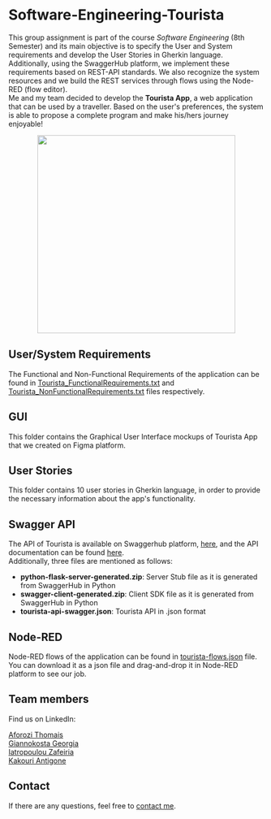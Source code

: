 # Software-Engineering-Tourista
This group assignment is part of the course _Software Engineering_ (8th Semester) and its main objective is to specify the User and System requirements and develop the User Stories in Gherkin language. Additionally, using the SwaggerHub platform, we implement these requirements based on REST-API standards. We also recognize the system resources and we build the REST services through flows using the Node-RED (flow editor).\
Me and my team decided to develop the **Tourista App**, a web application that can be used by a traveller. Based on the user's preferences, the system is able to propose a complete program and make his/hers journey enjoyable!

<p align="center">
  <img width="390" height="390" src="https://user-images.githubusercontent.com/81076999/112958808-7d8e8900-914b-11eb-9fde-cce865f6ee01.PNG">
</p>

## User/System Requirements
The Functional and Non-Functional Requirements of the application can be found in [Tourista_FunctionalRequirements.txt](Tourista_FunctionalRequirements.txt) and [Tourista_NonFunctionalRequirements.txt](Tourista_NonFunctionalRequirements.txt) files respectively.

## GUI
This folder contains the Graphical User Interface mockups of Tourista App that we created on Figma platform.

## User Stories
This folder contains 10 user stories in Gherkin language, in order to provide the necessary information about the app's functionality.

## Swagger API
The API of Tourista is available on Swaggerhub platform, [here](https://app.swaggerhub.com/apis/ThomiSEAuth/Tourista-API/1.0.0#free), and the API documentation can be found [here](https://app.swaggerhub.com/apis-docs/ThomiSEAuth/Tourista-API/1.0.0).\
Additionally, three files are mentioned as follows: 

* **python-flask-server-generated.zip**: Server Stub file as it is generated from SwaggerHub in Python
* **swagger-client-generated.zip**: Client SDK file as it is generated from SwaggerHub in Python
* **tourista-api-swagger.json**: Tourista API in .json format

## Node-RED
Node-RED flows of the application can be found in [tourista-flows.json](tourista-flows.json) file. You can download it as a json file and drag-and-drop it in Node-RED platform to see our job.
  
##  Team members
Find us on LinkedIn:

[Aforozi Thomais](https://www.linkedin.com/in/thomais-aforozi-64076b201/)\
[Giannokosta Georgia](https://www.linkedin.com/in/geogiannokosta/)\
[Iatropoulou Zafeiria](https://www.linkedin.com/in/zafeiria-iatropoulou-78270619a/)\
[Kakouri Antigone](https://www.linkedin.com/in/antigoni-kakouri/)

## Contact
If there are any questions, feel free to [contact me](mailto:thomi199822@gmail.com?subject=[GitHub]%20Source%20Han%20Sans). 

